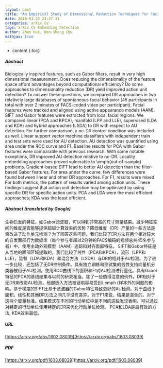 ```yaml
---
layout: post
title: "An Empirical Study of Dimensional Reduction Techniques for Facial Action Units Detection"
date: 2016-03-25 21:27:31
categories: arXiv_CV
tags: arXiv_CV Embedding Detection
author: Zhuo Hui, Wen-Sheng Chu
mathjax: true
---
```


* content
{:toc}

##### Abstract
Biologically inspired features, such as Gabor filters, result in very high dimensional measurement. Does reducing the dimensionality of the feature space afford advantages beyond computational efficiency? Do some approaches to dimensionality reduction (DR) yield improved action unit detection? To answer these questions, we compared DR approaches in two relatively large databases of spontaneous facial behavior (45 participants in total with over 2 minutes of FACS-coded video per participant). Facial features were tracked and aligned using active appearance models (AAM). SIFT and Gabor features were extracted from local facial regions. We compared linear (PCA and KPCA), manifold (LPP and LLE), supervised (LDA and KDA) and hybrid approaches (LSDA) to DR with respect to AU detection. For further comparison, a no-DR control condition was included as well. Linear support vector machine classifiers with independent train and test sets were used for AU detection. AU detection was quantified using area under the ROC curve and F1. Baseline results for PCA with Gabor features were comparable with previous research. With some notable exceptions, DR improved AU detection relative to no-DR. Locality embedding approaches proved vulnerable to \emph{out-of-sample} problems. Gradient-based SIFT lead to better AU detection than the filter-based Gabor features. For area under the curve, few differences were found between linear and other DR approaches. For F1, results were mixed. For both metrics, the pattern of results varied among action units. These findings suggest that action unit detection may be optimized by using specific DR for specific action units. PCA and LDA were the most efficient approaches; KDA was the least efficient.

##### Abstract (translated by Google)
生物启发的特征，如Gabor滤波器，可以得到非常高的尺寸测量结果。减少特征空间的维度是否能够提供超越计算效率的优势？降低维度（DR）产量的一些方法是否改进了动作单元检测？为了回答这些问题，我们比较了DR方法在两个相对较大的自发面部行为数据库（每个参与者超过2分钟的FACS编码的视频总共45名参与者）中。使用主动外观模型（AAM）追踪和对齐面部特征。 SIFT和Gabor特征是从当地的面部区域提取的。我们比较了线性（PCA和KPCA），流形（LPP和LLE），监督（LDA和KDA）和混合方法（LSDA）与DR的相对于AU检测。为了进一步比较，还包括了无DR控制条件。具有独立训练和测试集的线性支持向量机分类器被用于AU检测。使用ROC曲线下的面积和F1对AU检测进行量化。具有Gabor特征的PCA的基线结果与以前的研究相当。除了一些值得注意的例外，DR相对于无DR来改进AU检测。局部嵌入方法被证明容易受到\ emph {样本外的问题的影响。基于梯度的SIFT比基于滤波器的Gabor特征导致更好的AU检测。对于曲线下面积，线性和其他DR方法之间几乎没有差异。对于F1来说，结果是混合的。对于这两个度量标准，结果模式在不同的行动单位中是不同的这些发现表明，可以通过对特定的行动单位使用特定的DR来优化行动单位检测。 PCA和LDA是最有效的方法; KDA效率最低。

##### URL
[https://arxiv.org/abs/1603.08039](https://arxiv.org/abs/1603.08039)

##### PDF
[https://arxiv.org/pdf/1603.08039](https://arxiv.org/pdf/1603.08039)

